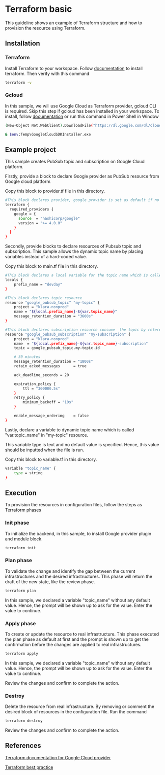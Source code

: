 # Terraform basic

This guideline shows an example of Terraform structure and how to provision the resource using Terraform.

## Installation
### Terraform
Install Terraform to your workspace. Follow [documentation](https://developer.hashicorp.com/terraform/tutorials/aws-get-started/install-cli) to install terraform.
Then verify with this command

```bash
terraform -v
```
### Gcloud
In this sample, we will use Google  Cloud as Terraform provider, gcloud CLI is required. 
Skip this step if gcloud has been installed in your workspace.
To install, follow [documentation](https://cloud.google.com/sdk/docs/install) or run this command in Power Shell in Window
```bash
(New-Object Net.WebClient).DownloadFile("https://dl.google.com/dl/cloudsdk/channels/rapid/GoogleCloudSDKInstaller.exe", "$env:Temp\GoogleCloudSDKInstaller.exe")

& $env:Temp\GoogleCloudSDKInstaller.exe

```

## Example project
This sample creates PubSub topic and subscription on Google Cloud platform.

Firstly, provide a block to declare Google provider as PubSub resource from Google cloud platform. 

Copy this block to provider.tf file in this directory.

```bash
#This block declares provider, google provider is set as default if no provided any provider.
terraform {
  required_providers {
    google = {
      source  = "hashicorp/google"
      version = ">= 4.0.0"
    }
  }
}
```

Secondly, provide blocks to declare resources of Pubsub topic and subscription. This sample allows the dynamic topic name by placing variables instead of a hard-coded value.

Copy this block to main.tf file in this directory.

```bash
#This block declares a local variable for the topic name which is called "local.prefix_name" in "my-topic" resource.
locals {
	prefix_name = "devday"
}

#This block declares topic resource
resource "google_pubsub_topic" "my-topic" { 
	project = "klara-nonprod"
	name = "${local.prefix_name}-${var.topic_name}"
	message_retention_duration = "3600s" 
}

#This block declares subscription resource consume  the topic by referencing the topic id using "google_pubsub_topic.my-topic.id" from "my-topic" resource
resource "google_pubsub_subscription" "my-subscription" { 
	project = "klara-nonprod"
	name  = "${local.prefix_name}-${var.topic_name}-subscription"
	topic = google_pubsub_topic.my-topic.id

	# 30 minutes
	message_retention_duration = "1800s"
	retain_acked_messages      = true

	ack_deadline_seconds = 20

	expiration_policy {
		ttl = "300000.5s"
	}
	retry_policy {
		minimum_backoff = "10s"
	}

	enable_message_ordering    = false 
}
```
Lastly, declare a variable to dynamic topic name which is called "var.topic_name" in "my-topic" resource.

This variable type is text and no default value is specified. Hence, this value should be inputted when the file is run.

Copy this block to variable.tf in this directory.

```bash
variable "topic_name" {
	type = string
}
```
## Execution
To provision the resources in configuration files, follow the steps as Terraform phases
### Init phase
To initialize the backend, in this sample, to install Google provider plugin and module block.
```bash
terraform init
```

### Plan phase
To validate the change and identify the gap between the current infrastructures and the desired infrastructures.
This phase will return the draft of the new state, like the review phase.
```bash
terraform plan
```
In this sample, we declared a variable "topic_name" without any default value. Hence, the prompt will be shown up to ask for the value. Enter the value to continue.

### Apply phase
To create or update the resource to real infrastructure. This phase executed the plan phase as default at first and the prompt is shown up to get the confirmation before the changes are applied to real infrastructures.
```bash
terraform apply
```
In this sample, we declared a variable "topic_name" without any default value. Hence, the prompt will be shown up to ask for the value. Enter the value to continue.

Review the changes and confirm to complete the action.

### Destroy
Delete the resource from real infrastructure.
By removing or comment the desired block of resources in the configuration file.
Run the command 
```bash
terraform destroy
```
Review the changes and confirm to complete the action.
## References

[Terraform documentation for Google Cloud provider](https://registry.terraform.io/providers/hashicorp/google/latest/docs/resource)

[Terraform best practice](https://cloud.google.com/docs/terraform/best-practices/general-style-structure)